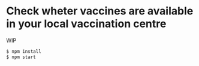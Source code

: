 # Check wheter vaccines are available in your local vaccination centre

WIP

```bash
$ npm install
$ npm start
```